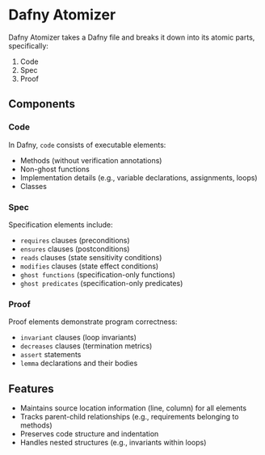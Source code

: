 # Dafny Atomizer

Dafny Atomizer takes a Dafny file and breaks it down into its atomic parts, specifically:

1. Code
1. Spec
1. Proof

## Components

### Code
In Dafny, `code` consists of executable elements:
- Methods (without verification annotations)
- Non-ghost functions
- Implementation details (e.g., variable declarations, assignments, loops)
- Classes

### Spec
Specification elements include:
- `requires` clauses (preconditions)
- `ensures` clauses (postconditions)
- `reads` clauses (state sensitivity conditions)
- `modifies` clauses (state effect conditions)
- `ghost functions` (specification-only functions)
- `ghost predicates` (specification-only predicates)

### Proof
Proof elements demonstrate program correctness:
- `invariant` clauses (loop invariants) 
- `decreases` clauses (termination metrics)
- `assert` statements
- `lemma` declarations and their bodies

## Features
- Maintains source location information (line, column) for all elements
- Tracks parent-child relationships (e.g., requirements belonging to methods)
- Preserves code structure and indentation
- Handles nested structures (e.g., invariants within loops)

